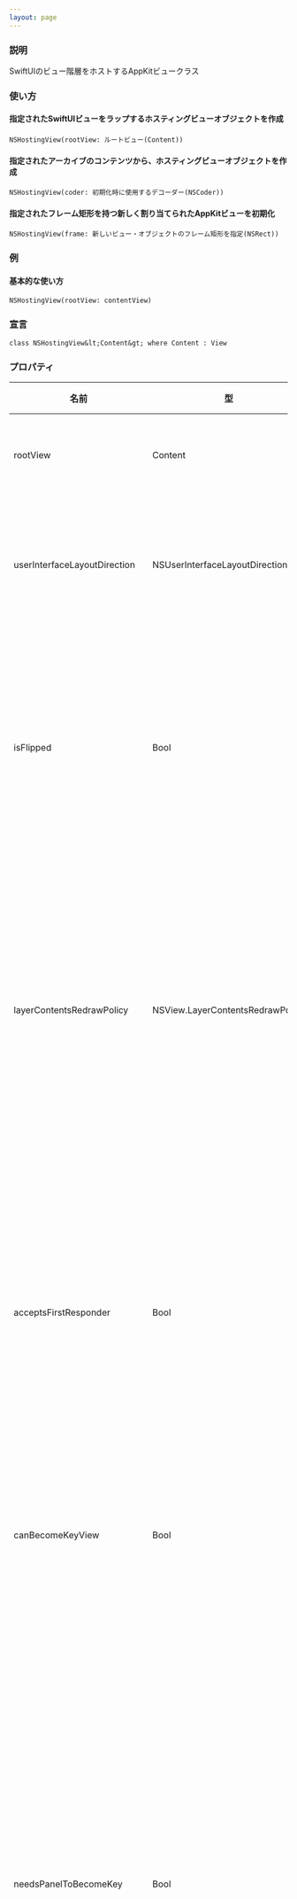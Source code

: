 ```yaml
---
layout: page
---
```


### 説明

SwiftUIのビュー階層をホストするAppKitビュークラス

### 使い方

#### 指定されたSwiftUIビューをラップするホスティングビューオブジェクトを作成

    NSHostingView(rootView: ルートビュー(Content))

#### 指定されたアーカイブのコンテンツから、ホスティングビューオブジェクトを作成

    NSHostingView(coder: 初期化時に使用するデコーダー(NSCoder))

#### 指定されたフレーム矩形を持つ新しく割り当てられたAppKitビューを初期化

    NSHostingView(frame: 新しいビュー・オブジェクトのフレーム矩形を指定(NSRect))

### 例

#### 基本的な使い方

    NSHostingView(rootView: contentView)

### 宣言

    class NSHostingView&lt;Content&gt; where Content : View

### プロパティ

| 名前                            | 型                                | 説明                                         |
| ----------------------------- | -------------------------------- | ------------------------------------------ |
| rootView                      | Content                          | ルートビュー                                     |
| userInterfaceLayoutDirection  | NSUserInterfaceLayoutDirection   | レイアウト方向を指定                                 |
| isFlipped                     | Bool                             | ビューが反転した座標系を使用するか                          |
| layerContentsRedrawPolicy     | NSView.LayerContentsRedrawPolicy | ビューのレイヤーのコンテンツ再描画のポリシー                     |
| acceptsFirstResponder         | Bool                             | ファーストレスポンダのステータスを受け入れるか                    |
| canBecomeKeyView              | Bool                             | キービューになれるか                                 |
| needsPanelToBecomeKey         | Bool                             | キーボード入力やナビゲーションを処理する前にパネルをキーウィンドウにする必要があるか |
| intrinsicContentSize          | NSSize                           | 受信したビューの自然なサイズでビュー自体の特性のみを考慮               |
| firstBaselineOffsetFromTop    | CGFloat                          | ビューの位置合わせ用の長方形の頂点とその最上部のベースラインとの間の距離       |
| lastBaselineOffsetFromBottom  | CGFloat                          | ビューの位置合わせ用の長方形の底辺と最下部のベースラインとの間の距離         |
| accessibilityFocusedUIElement | Any?                             | フォーカスを持つアクセシビリティ階層の最深部の子孫                  |

### メソッド

| 名前                               | 説明                                                              |
| -------------------------------- | --------------------------------------------------------------- |
| updateConstraints                | ビューの制約条件を更新                                                     |
| layout                           | 制約条件付きレイアウトシステムと協調してレイアウト                                       |
| mouseDown                        | マウスの左ボタンを押したことを通知                                               |
| mouseUp                          | マウスの左ボタンを離したことを通知                                               |
| otherMouseDown                   | 左右以外のマウスボタンを押したことを通知                                            |
| otherMouseUp                     | 左右以外のマウスボタンを離したことを通知                                            |
| rightMouseDown                   | マウスの右ボタンを押したことを通知                                               |
| rightMouseUp                     | マウスの右ボタンを離したことを通知                                               |
| mouseEntered                     | カーソルがトラッキング用の矩形に入ったことを通知                                        |
| mouseExited                      | カーソルがトラッキング用の矩形から外れたことを通知                                       |
| mouseDragged                     | 左ボタンを押しながらマウスを動かしたことを通知                                         |
| otherMouseDragged                | 左右以外のボタンを押してマウスを動かしたことを通知                                       |
| rightMouseDragged                | 右ボタンを押しながらマウスを動かしたことを通知                                         |
| touchesBegan                     | ビューやウィンドウで1つ以上の新しいタッチが発生したことを通知                                 |
| touchesCancelled                 | システムイベントによりタッチシーケンスがキャンセルされた場合に通知                               |
| touchesEnded                     | 景色や窓から1本以上の指が上がったときに通知                                          |
| touchesMoved                     | 関連するビューで1本以上の指が動いたときに通知                                         |
| magnify                          | マグニファイジェスチャーイベント用のマスク                                           |
| rotate                           | ローテートジェスチャーイベント用のマスク                                            |
| scrollWheel                      | マウスのスクロールホイールが移動したことを通知                                         |
| draggingSession                  | 画面上でドラッグが動いたときに呼び出される                                           |
| menu                             | サブクラスによってオーバーライドされ与えられたマウスダウンイベントに対するコンテキスト依存のポップアップメニュー        |
| responds                         | 指定されたセレクタに応答するか                                                 |
| forwardingTarget                 | 認識されなかったメッセージが最初に指示されるべきオブジェクト                                  |
| viewWillMove                     | スーパービューが指定されたスーパービューに変更されようとしていることを通知                           |
| viewDidMoveToWindow              | 新しいビュー階層に追加されたことをビューに通知                                         |
| viewDidMoveToSuperview           | スーパービューが変更されたことをビューに通知                                          |
| viewDidChangeBackingProperties   | ビューのバッキングストアのプロパティが変更されたときに応答                                   |
| viewDidChangeEffectiveAppearance | 外観モードのプロパティが変更されたときに応答                                          |
| renewGState                      | ビューのグラフィックス・ステート・オブジェクトがある場合それを無効                               |
| setFrameSize                     | ビューのフレーム矩形のサイズを指定された寸法に設定しスーパービューの座標系に影響を与えることなくスーパービュー内でサイズを変更 |
| hitTest                          | 指定された点を含むビュー階層の最も遠い子孫                                           |
| accessibilityChildren            | アクセシビリティー階層の子アクセシビリティー要素                                        |
| accessibilityHitTest             | 指定されたポイントを含むアクセシビリティ階層の最深部の子孫                                   |
| validateUserInterfaceItem        | 有効にするかどうか                                                       |
| observeValue                     | 指定されたキーパスの値が変更された場合観察対象のオブジェクトに通知                               |

### 参考サイト

<https://developer.apple.com/documentation/swiftui/nshostingview>
